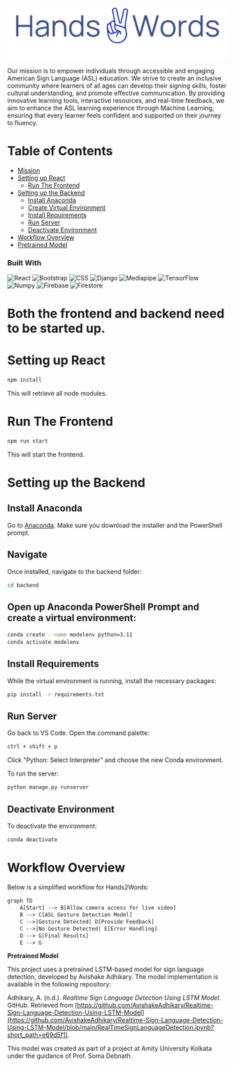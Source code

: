 <div style="text-align: center;">
  <img src="frontend/public/logo.png" alt="logo">
</div>


Our mission is to empower individuals through accessible and engaging American Sign Language (ASL) education. We strive to create an inclusive community where learners of all ages can develop their signing skills, foster cultural understanding, and promote effective communication. By providing innovative learning tools, interactive resources, and real-time feedback, we aim to enhance the ASL learning experience through Machine Learning, ensuring that every learner feels confident and supported on their journey to fluency.

# Table of Contents
- [Mission](#hands2words)
- [Setting up React](#setting-up-react)
  - [Run The Frontend](#run-the-frontend)
- [Setting up the Backend](#setting-up-the-backend)
  - [Install Anaconda](#install-anaconda)
  - [Create Virtual Environment](#create-virtual-environment)
  - [Install Requirements](#install-requirements)
  - [Run Server](#run-server)
  - [Deactivate Environment](#deactivate-environment)
- [Workflow Overview](#workflow-overview)
- [Pretrained Model](#pretrained-model)

### Built With
![React](https://img.shields.io/badge/React-61DAFB?style=for-the-badge&logo=react&logoColor=black)
![Bootstrap](https://img.shields.io/badge/Bootstrap-563D7C?style=for-the-badge&logo=bootstrap&logoColor=white)
![CSS](https://img.shields.io/badge/CSS-1572B6?style=for-the-badge&logo=css3&logoColor=white)
![Django](https://img.shields.io/badge/Django-092E20?style=for-the-badge&logo=django&logoColor=green)
![Mediapipe](https://img.shields.io/badge/Mediapipe-FF3C00?style=for-the-badge&logo=google&logoColor=white)
![TensorFlow](https://img.shields.io/badge/TensorFlow-FF6F00?style=for-the-badge&logo=tensorflow&logoColor=white)
![Numpy](https://img.shields.io/badge/Numpy-013243?style=for-the-badge&logo=numpy&logoColor=white)
![Firebase](https://img.shields.io/badge/Firebase-FFCA28?style=for-the-badge&logo=firebase&logoColor=black)
![Firestore](https://img.shields.io/badge/Firestore-FFCA28?style=for-the-badge&logo=firebase&logoColor=black)



# Both the frontend and backend need to be started up. 

# Setting up React 
```bash
npm install
```
This will retrieve all node modules. 

# Run The Frontend 
```bash
npm run start
```
This will start the frontend.

# Setting up the Backend 

## Install Anaconda
Go to [Anaconda](https://www.anaconda.com/download). 
Make sure you download the installer and the PowerShell prompt. 

## Navigate
Once installed, navigate to the backend folder:
```bash
cd backend
```

## Open up Anaconda PowerShell Prompt and create a virtual environment:
```bash
conda create --name modelenv python=3.11
conda activate modelenv
```

## Install Requirements
While the virtual environment is running, install the necessary packages:
```bash
pip install -r requirements.txt
```

## Run Server
Go back to VS Code. Open the command palette:
```bash
ctrl + shift + p
```
Click "Python: Select Interpreter" and choose the new Conda environment.

To run the server:
```bash
python manage.py runserver
```

## Deactivate Environment
To deactivate the environment:
```bash
conda deactivate
```

# Workflow Overview
Below is a simplified workflow for Hands2Words:

```mermaid
graph TD
    A[Start] --> B[Allow camera access for live video]
    B --> C[ASL Gesture Detection Model]
    C -->|Gesture Detected| D[Provide Feedback]
    C -->|No Gesture Detected| E[Error Handling]
    D --> G[Final Results]
    E --> G
```

**Pretrained Model**

This project uses a pretrained LSTM-based model for sign language detection, developed by Avishake Adhikary. The model implementation is available in the following repository:

Adhikary, A. (n.d.). *Realtime Sign Language Detection Using LSTM Model*. GitHub. Retrieved from [https://github.com/AvishakeAdhikary/Realtime-Sign-Language-Detection-Using-LSTM-Model](https://github.com/AvishakeAdhikary/Realtime-Sign-Language-Detection-Using-LSTM-Model/blob/main/RealTimeSignLanguageDetection.ipynb?short_path=e69d5f1).

This model was created as part of a project at Amity University Kolkata under the guidance of Prof. Soma Debnath.
